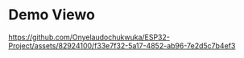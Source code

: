 
# Demo Viewo

https://github.com/Onyelaudochukwuka/ESP32-Project/assets/82924100/f33e7f32-5a17-4852-ab96-7e2d5c7b4ef3

